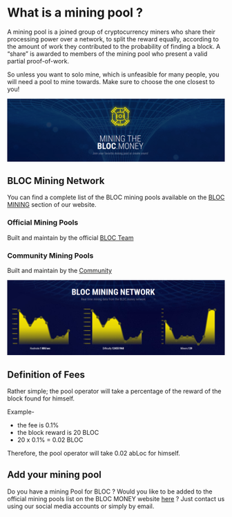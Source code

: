 # What is a mining pool ?

A mining pool is a joined group of cryptocurrency miners who share their processing power over a network, to split the reward equally, according to the amount of work they contributed to the probability of finding a block. A “share” is awarded to members of the mining pool who present a valid partial proof-of-work. 

So unless you want to solo mine, which is unfeasible for many people, you will need a pool to mine towards. Make sure to choose the one closest to you!

[![MINING BLOC](images/mining-pools/miningpool1.png)](https://bloc.money/mining)

## BLOC Mining Network

You can find a complete list of the BLOC mining pools available on the [BLOC MINING](https://bloc.money/mining) section of our website.

### Official Mining Pools

Built and maintain by the official [BLOC Team](https://bloc.money/mining)

### Community Mining Pools

Built and maintain by the [Community](https://bloc.money/mining)

[![MINING BLOC NETWORK](images/mining-pools/miningpool2.png)](https://bloc.money/mining)

## Definition of Fees

Rather simple; the pool operator will take a percentage of the reward of the block found for himself.

Example-

- the fee is 0.1%
- the block reward is 20 BLOC
- 20 x 0.1% = 0.02 BLOC

Therefore, the pool operator will take 0.02 abLoc for himself.

## Add your mining pool

Do you have a mining Pool for BLOC ?
Would you like to be added to the official mining pools list on the BLOC MONEY website [here](https://bloc.money/mining) ?
Just contact us using our social media accounts or simply by email.